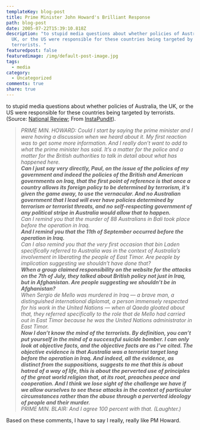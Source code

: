 ```yaml
---
templateKey: blog-post
title: Prime Minister John Howard's Brilliant Response
path: blog-post
date: 2005-07-22T15:39:10.818Z
description: "to stupid media questions about whether policies of Australia, the
  UK, or the US were responsible for these countries being targeted by
  terrorists. "
featuredpost: false
featuredimage: /img/default-post-image.jpg
tags:
  - media
category:
  - Uncategorized
comments: true
share: true
---
```

<!--StartFragment-->

to stupid media questions about whether policies of Australia, the UK, or the US were responsible for these countries being targeted by terrorists. (Source: [National Review](http://corner.nationalreview.com/05_07_17_corner-archive.asp#070312); From [InstaPundit](http://instapundit.com/archives/024391.php)).

> *PRIME MIN. HOWARD: Could I start by saying the prime minister and I were having a discussion when we heard about it. My first reaction was to get some more information. And I really don’t want to add to what the prime minister has said. It’s a matter for the police and a matter for the British authorities to talk in detail about what has happened here.**\
> Can I just say very directly, Paul, on the issue of the policies of my government and indeed the policies of the British and American governments on Iraq, that the first point of reference is that once a country allows its foreign policy to be determined by terrorism, it’s given the game away, to use the vernacular. And no Australian government that I lead will ever have policies determined by terrorism or terrorist threats, and no self-respecting government of any political stripe in Australia would allow that to happen.**\
> Can I remind you that the murder of 88 Australians in Bali took place before the operation in Iraq.**\
> And I remind you that the 11th of September occurred before the operation in Iraq.**\
> Can I also remind you that the very first occasion that bin Laden specifically referred to Australia was in the context of Australia’s involvement in liberating the people of East Timor. Are people by implication suggesting we shouldn’t have done that?**\
> When a group claimed responsibility on the website for the attacks on the 7th of July, they talked about British policy not just in Iraq, but in Afghanistan. Are people suggesting we shouldn’t be in Afghanistan?**\
> When Sergio de Mello was murdered in Iraq — a brave man, a distinguished international diplomat, a person immensely respected for his work in the United Nations — when al Qaeda gloated about that, they referred specifically to the role that de Mello had carried out in East Timor because he was the United Nations administrator in East Timor.**\
> Now I don’t know the mind of the terrorists. By definition, you can’t put yourself in the mind of a successful suicide bomber. I can only look at objective facts, and the objective facts are as I’ve cited. The objective evidence is that Australia was a terrorist target long before the operation in Iraq. And indeed, all the evidence, as distinct from the suppositions, suggests to me that this is about hatred of a way of life, this is about the perverted use of principles of the great world religion that, at its root, preaches peace and cooperation. And I think we lose sight of the challenge we have if we allow ourselves to see these attacks in the context of particular circumstances rather than the abuse through a perverted ideology of people and their murder.**\
> PRIME MIN. BLAIR: And I agree 100 percent with that. (Laughter.)*

Based on these comments, I have to say I really, really like PM Howard.

<!--EndFragment-->
